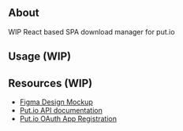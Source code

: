 ## About
WIP React based SPA download manager for put.io

## Usage (WIP)

## Resources (WIP)
* [Figma Design Mockup](https://www.figma.com/file/TIcjoz2GZYB3EF3My40TyE/Put.io-Download-Manager?node-id=0%3A1)
* [Put.io API documentation](https://app.swaggerhub.com/apis-docs/putio/putio/2.8.2#/oob/get_oauth2_oob_code)
* [Put.io OAuth App Registration](https://app.put.io/settings/account/oauth/apps)
